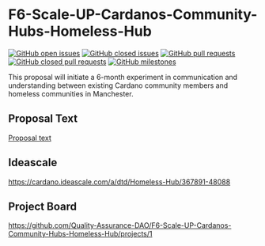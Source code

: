 # F6-Scale-UP-Cardanos-Community-Hubs-Homeless-Hub

[![GitHub open issues](https://img.shields.io/github/issues/Quality-Assurance-DAO/F6-Scale-UP-Cardanos-Community-Hubs-Homeless-Hub?style=flat-square)](https://github.com/Quality-Assurance-DAO/F6-Scale-UP-Cardanos-Community-Hubs-Homeless-Hub/issues)
[![GitHub closed issues](https://img.shields.io/github/issues-closed-raw/Quality-Assurance-DAO/F6-Scale-UP-Cardanos-Community-Hubs-Homeless-Hub?style=flat-square)](https://github.com/Quality-Assurance-DAO/F6-Scale-UP-Cardanos-Community-Hubs-Homeless-Hub/issues?q=is%3Aissue+is%3Aclosed)
[![GitHub pull requests](https://img.shields.io/github/issues-pr/Quality-Assurance-DAO/F6-Scale-UP-Cardanos-Community-Hubs-Homeless-Hub)](https://github.com/Quality-Assurance-DAO/F6-Scale-UP-Cardanos-Community-Hubs-Homeless-Hub/pulls)
[![GitHub closed pull requests](https://img.shields.io/github/issues-pr-closed/Quality-Assurance-DAO/F6-Scale-UP-Cardanos-Community-Hubs-Homeless-Hub)](https://github.com/Quality-Assurance-DAO/F6-Scale-UP-Cardanos-Community-Hubs-Homeless-Hub)
[![GitHub milestones](https://img.shields.io/github/milestones/open/Quality-Assurance-DAO/F6-Scale-UP-Cardanos-Community-Hubs-Homeless-Hub?style=flat-square)](https://github.com/Quality-Assurance-DAO/F6-Scale-UP-Cardanos-Community-Hubs-Homeless-Hub)

This proposal will initiate a 6-month experiment in communication and understanding between existing Cardano community members and homeless communities in Manchester.

## Proposal Text
[Proposal text](Proposal/F6-Scale-UP-Cardanos-Community-Hubs-Homeless-Hub.md)

## Ideascale
https://cardano.ideascale.com/a/dtd/Homeless-Hub/367891-48088

## Project Board
https://github.com/Quality-Assurance-DAO/F6-Scale-UP-Cardanos-Community-Hubs-Homeless-Hub/projects/1
